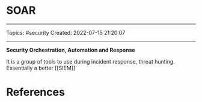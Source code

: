 # SOAR
---
Topics: #security
Created: 2022-07-15 21:20:07

---

**Security Orchestration, Automation and Response**

It is a group of tools to use during incident response, threat hunting. Essentially a better [[SIEM]]

# References
